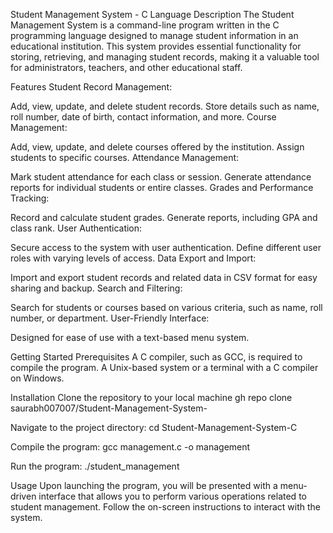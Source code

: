 Student Management System - C Language
Description
The Student Management System is a command-line program written in the C programming language designed to manage student information in an educational institution. 
This system provides essential functionality for storing, retrieving, and managing student records, making it a valuable tool for administrators, teachers, and other educational staff.

Features
Student Record Management:

Add, view, update, and delete student records.
Store details such as name, roll number, date of birth, contact information, and more.
Course Management:

Add, view, update, and delete courses offered by the institution.
Assign students to specific courses.
Attendance Management:

Mark student attendance for each class or session.
Generate attendance reports for individual students or entire classes.
Grades and Performance Tracking:

Record and calculate student grades.
Generate reports, including GPA and class rank.
User Authentication:

Secure access to the system with user authentication.
Define different user roles with varying levels of access.
Data Export and Import:

Import and export student records and related data in CSV format for easy sharing and backup.
Search and Filtering:

Search for students or courses based on various criteria, such as name, roll number, or department.
User-Friendly Interface:

Designed for ease of use with a text-based menu system.

Getting Started
Prerequisites
A C compiler, such as GCC, is required to compile the program.
A Unix-based system or a terminal with a C compiler on Windows.

Installation
Clone the repository to your local machine
gh repo clone saurabh007007/Student-Management-System-

Navigate to the project directory:
cd Student-Management-System-C

Compile the program:
gcc management.c -o management

Run the program:
./student_management

Usage
Upon launching the program, you will be presented with a menu-driven interface that allows you to perform various operations related to student management.
Follow the on-screen instructions to interact with the system.




